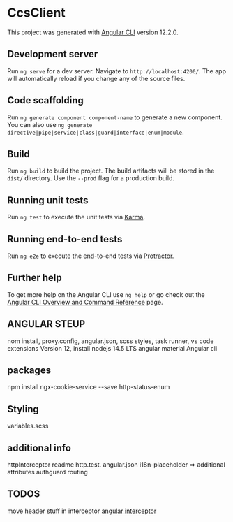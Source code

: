 # CcsClient

This project was generated with [Angular CLI](https://github.com/angular/angular-cli) version 12.2.0.

## Development server

Run `ng serve` for a dev server. Navigate to `http://localhost:4200/`. The app will automatically reload if you change any of the source files.

## Code scaffolding

Run `ng generate component component-name` to generate a new component. You can also use `ng generate directive|pipe|service|class|guard|interface|enum|module`.

## Build

Run `ng build` to build the project. The build artifacts will be stored in the `dist/` directory. Use the `--prod` flag for a production build.

## Running unit tests

Run `ng test` to execute the unit tests via [Karma](https://karma-runner.github.io).

## Running end-to-end tests

Run `ng e2e` to execute the end-to-end tests via [Protractor](http://www.protractortest.org/).

## Further help

To get more help on the Angular CLI use `ng help` or go check out the [Angular CLI Overview and Command Reference](https://angular.io/cli) page.

## ANGULAR STEUP
nom install, proxy.config, angular.json, scss styles, 
task runner,
vs code extensions
Version 12, install nodejs 14.5 LTS
angular material
Angular cli


## packages
npm install ngx-cookie-service --save
http-status-enum

## Styling
variables.scss

## additional info
httpInterceptor
readme
http.test.
angular.json
i18n-placeholder => additional attributes
authguard
routing

## TODOS
move header stuff in interceptor
[angular interceptor](https://angular.io/guide/http#intercepting-requests-and-responses)


